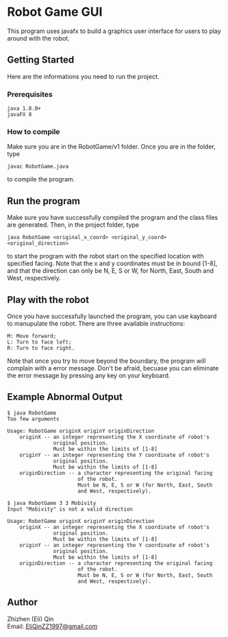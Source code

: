 # Robot Game GUI
This program uses javafx to build a graphics user interface for users to play
around with the robot.

## Getting Started
Here are the informations you need to run the project.

### Prerequisites
```
java 1.8.0+
javaFX 8
```

### How to compile
Make sure you are in the RobotGame/v1 folder. Once you are in the folder, type
```
javac RobotGame.java
```
to compile the program.

## Run the program
Make sure you have successfully compiled the program and the class files are
generated. Then, in the project folder, type
```
java RobotGame <original_x_coord> <original_y_coord> <original_direction>
```
to start the program with the robot start on the specified location with
specified facing. Note that the x and y coordinates must be in bound [1-8], and
that the direction can only be N, E, S or W, for North, East, South and West,
respectively.

## Play with the robot
Once you have successfully launched the program, you can use kayboard to 
manupulate the robot. There are three available instructions:
```
M: Move forward;
L: Turn to face left;
R: Turn to face right.
```
Note that once you try to move beyond the boundary, the program will complain 
with a error message. Don't be afraid, becuase you can eliminate the error
message by pressing any key on your keyboard.

## Example Abnormal Output
```
$ java RobotGame 
Too few arguments

Usage: RobotGame originX originY originDirection
    originX -- an integer representing the X coordinate of robot's 
               original position.
               Must be within the limits of [1-8]
    originY -- an integer representing the Y coordinate of robot's 
               original position.
               Must be within the limits of [1-8]
    originDirection -- a character representing the original facing 
                       of the robot.
                       Must be N, E, S or W (for North, East, South 
                       and West, respectively).
```
```
$ java RobotGame 3 3 Mobivity
Input "Mobivity" is not a valid direction

Usage: RobotGame originX originY originDirection
    originX -- an integer representing the X coordinate of robot's 
               original position.
               Must be within the limits of [1-8]
    originY -- an integer representing the Y coordinate of robot's 
               original position.
               Must be within the limits of [1-8]
    originDirection -- a character representing the original facing 
                       of the robot.
                       Must be N, E, S or W (for North, East, South 
                       and West, respectively).
```

## Author
Zhizhen (Eli) Qin<br />
Email: EliQinZZ1997@gmail.com
